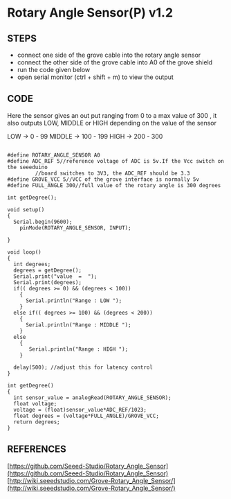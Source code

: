 # Rotary Angle Sensor(P) v1.2

## STEPS
* connect one side of the grove cable into the rotary angle sensor
* connect the other side of the grove cable into A0 of the grove shield
* run the code given below
* open serial monitor (ctrl + shift + m) to view the output
## CODE
Here the sensor gives an out put ranging from 0 to a max value of 300 ,
it also outputs LOW, MIDDLE or HIGH depending on the value of the sensor

LOW    -> 0   - 99
MIDDLE -> 100  - 199
HIGH   -> 200 - 300
```

#define ROTARY_ANGLE_SENSOR A0
#define ADC_REF 5//reference voltage of ADC is 5v.If the Vcc switch on the seeeduino
         //board switches to 3V3, the ADC_REF should be 3.3
#define GROVE_VCC 5//VCC of the grove interface is normally 5v
#define FULL_ANGLE 300//full value of the rotary angle is 300 degrees

int getDegree();

void setup() 
{
  Serial.begin(9600);
    pinMode(ROTARY_ANGLE_SENSOR, INPUT);

}

void loop() 
{
  int degrees;
  degrees = getDegree();
  Serial.print("value  =  ");
  Serial.print(degrees);
  if(( degrees >= 0) && (degrees < 100))
    {
      Serial.println("Range : LOW ");
    }
  else if(( degrees >= 100) && (degrees < 200))  
    {
      Serial.println("Range : MIDDLE ");
    }  
  else
    {
       Serial.println("Range : HIGH ");
    }   
    
  delay(500); //adjust this for latency control
}

int getDegree()
{
  int sensor_value = analogRead(ROTARY_ANGLE_SENSOR);
  float voltage;
  voltage = (float)sensor_value*ADC_REF/1023;
  float degrees = (voltage*FULL_ANGLE)/GROVE_VCC;
  return degrees;
}
```
## REFERENCES
[https://github.com/Seeed-Studio/Rotary_Angle_Sensor](https://github.com/Seeed-Studio/Rotary_Angle_Sensor)
[http://wiki.seeedstudio.com/Grove-Rotary_Angle_Sensor/](http://wiki.seeedstudio.com/Grove-Rotary_Angle_Sensor/)